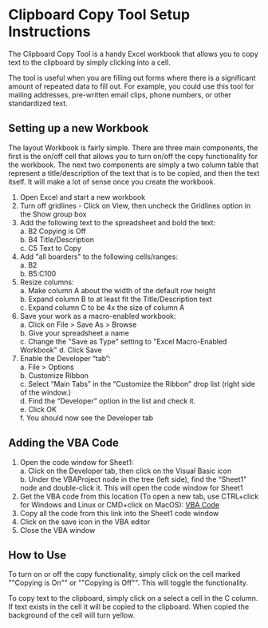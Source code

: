 # Clipboard Copy Tool Setup Instructions

The Clipboard Copy Tool is a handy Excel workbook that allows you to copy text to the clipboard by simply clicking into a cell. 

The tool is useful when you are filling out forms where there is a significant amount of repeated data to fill out. For example, you could use this tool for mailing addresses, pre-written email clips, phone numbers, or other standardized text.

## Setting up a new Workbook

The layout Workbook is fairly simple. There are three main components, the first is the on/off cell that allows you to turn on/off the copy functionality for the workbook.  The next two components are simply a two column table that represent a title/description of the text that is to be copied, and then the text itself. It will make a lot of sense once you create the workbook.

1.	Open Excel and start a new workbook
2.	Turn off gridlines - Click on View, then uncheck the Gridlines option in the Show group box 
3.	Add the following text to the spreadsheet and bold the text:  
	a.	B2 Copying is Off  
	b.	B4 Title/Description  
	c.	C5 Text to Copy  
4.	Add "all boarders" to the following cells/ranges:  
	a.	B2  
	b.	B5:C100  
5.	Resize columns:  
	a.	Make column A about the width of the default row height  
	b.	Expand column B to at least fit the Title/Description text  
	c.	Expand column C to be 4x the size of column A  
6.	Save your work as a macro-enabled workbook:  
	a.	Click on File > Save As >  Browse  
	b.	Give your spreadsheet a name  
	c.	Change the "Save as Type" setting to "Excel Macro-Enabled Workbook"
	d.	Click Save  
7.	Enable the Developer “tab”:  
	a.	File > Options  
	b.	Customize Ribbon  
	c.	Select “Main Tabs” in the “Customize the Ribbon” drop list (right side of the window.)  
	d.	Find the “Developer” option in the list and check it.  
	e.	Click OK  
	f.	You should now see the Developer tab  

## Adding the VBA Code

1.	Open the code window for Sheet1:  
	a.	Click on the Developer tab, then click on the Visual Basic icon  
	b.	Under the VBAProject node in the tree (left side), find the “Sheet1” node and double-click it. This will open the code window for Sheet1
2.	Get the VBA code from this location (To open a new tab, use CTRL+click for Windows and Linux or CMD+click on MacOS): [VBA Code](https://github.com/dondowjr/ExcelTools-repo/blob/main/Clipboard%20Copy%20Tool.txt)  
3.	Copy all the code from this link into the Sheet1 code window  
4.	Click on the save icon in the VBA editor  
5.	Close the VBA window  

## How to Use

To turn on or off the copy functionality, simply click on the cell marked ""Copying is On"" or ""Copying is Off"". This will toggle the functionality.

To copy text to the clipboard, simply click on a select a cell in the C column. If text exists in the cell it will be copied to the clipboard.  When copied the background of the cell will turn yellow.

